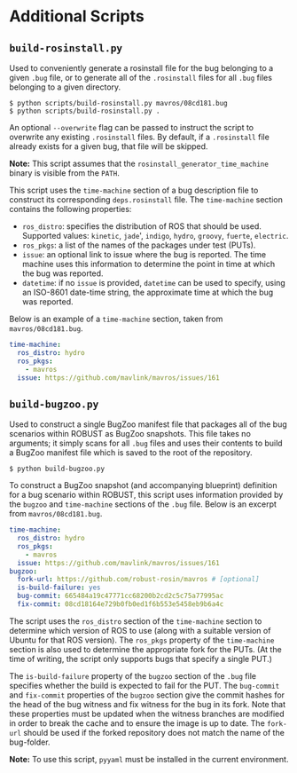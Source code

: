 # Additional Scripts

## `build-rosinstall.py`

Used to conveniently generate a rosinstall file for the bug belonging to
a given `.bug` file, or to generate all of the `.rosinstall` files for
all `.bug` files belonging to a given directory.

```
$ python scripts/build-rosinstall.py mavros/08cd181.bug
$ python scripts/build-rosinstall.py .
```

An optional `--overwrite` flag can be passed to instruct the script to
overwrite any existing `.rosinstall` files. By default, if a `.rosinstall`
file already exists for a given bug, that file will be skipped.

**Note:** This script assumes that the `rosinstall_generator_time_machine`
  binary is visible from the `PATH`.

This script uses the `time-machine` section of a bug description file to
construct its corresponding `deps.rosinstall` file. The `time-machine`
section contains the following properties:

* `ros_distro`: specifies the distribution of ROS that should be used.
  Supported values: `kinetic`, `jade`', `indigo`, `hydro`, `groovy`,
  `fuerte`, `electric`.
* `ros_pkgs`: a list of the names of the packages under test (PUTs).
* `issue`: an optional link to issue where the bug is reported. The time
  machine uses this information to determine the point in time at which
  the bug was reported.
* `datetime`: if no `issue` is provided, `datetime` can be used to specify,
  using an ISO-8601 date-time string, the approximate time at which the
  bug was reported.

Below is an example of a `time-machine` section, taken from
`mavros/08cd181.bug`.

```yaml
time-machine:
  ros_distro: hydro
  ros_pkgs:
    - mavros
  issue: https://github.com/mavlink/mavros/issues/161
```

## `build-bugzoo.py`

Used to construct a single BugZoo manifest file that packages all of the bug
scenarios within ROBUST as BugZoo snapshots. This file takes no arguments; it
simply scans for all `.bug` files and uses their contents to build a BugZoo
manifest file which is saved to the root of the repository.

```
$ python build-bugzoo.py
```

To construct a BugZoo snapshot (and accompanying blueprint) definition for a
bug scenario within ROBUST, this script uses information provided by the
`bugzoo` and `time-machine` sections of the `.bug` file.
Below is an excerpt from `mavros/08cd181.bug`.

```yaml
time-machine:
  ros_distro: hydro
  ros_pkgs:
    - mavros
  issue: https://github.com/mavlink/mavros/issues/161
bugzoo:
  fork-url: https://github.com/robust-rosin/mavros # [optional] 
  is-build-failure: yes
  bug-commit: 665484a19c47771cc68200b2cd2c5c75a77995ac
  fix-commit: 08cd18164e729b0fb0ed1f6b553e5458eb9b6a4c
```

The script uses the `ros_distro` section of the `time-machine` section to
determine which version of ROS to use (along with a suitable version of Ubuntu
for that ROS version). The `ros_pkgs` property of the `time-machine` section is
also used to determine the appropriate fork for the PUTs. (At the time of
writing, the script only supports bugs that specify a single PUT.)

The `is-build-failure` property of the `bugzoo` section of the `.bug` file
specifies whether the build is expected to fail for the PUT.
The `bug-commit` and `fix-commit` properties of the `bugzoo` section give the
commit hashes for the head of the bug witness and fix witness for the bug in
its fork. Note that these properties must be updated when the witness branches
are modified in order to break the cache and to ensure the image is up to date.
The `fork-url` should be used if the forked repository does not match the name 
of the bug-folder.

**Note:** To use this script, `pyyaml` must be installed in the current
  environment.

